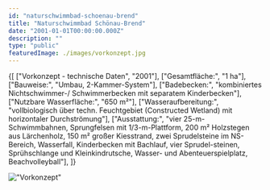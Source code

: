 ```yaml
---
id: "naturschwimmbad-schoenau-brend"
title: "Naturschwimmbad Schönau-Brend"
date: "2001-01-01T00:00:00.000Z"
description: ""
type: "public"
featuredImage: ./images/vorkonzept.jpg
---
```


<SpecificationsTable title="Naturschwimmbad Schönau-Brend">
    {[
        ["Vorkonzept - technische Daten", "2001"],
        ["Gesamtfläche:", "1 ha"],
        ["Bauweise:", "Umbau, 2-Kammer-System"],
        ["Badebecken:", "kombiniertes Nichtschwimmer-/ Schwimmerbecken mit separatem Kinderbecken"],
        ["Nutzbare Wasserfläche:", "650 m²"],
        ["Wasseraufbereitung:", "vollbiologisch über techn. Feuchtgebiet (Constructed Wetland) mit horizontaler Durchströmung"],
        ["Ausstattung:", "vier 25-m-Schwimmbahnen, Sprungfelsen mit 1/3-m-Plattform, 200 m² Holzstegen aus Lärchenholz, 150 m² großer Kiesstrand, zwei Sprudelsteine im NS-Bereich, Wasserfall, Kinderbecken mit Bachlauf, vier Sprudel-steinen, Sprühschlange und Kleinkindrutsche, Wasser- und Abenteuerspielplatz, Beachvolleyball"],
    ]}
</SpecificationsTable>

!["Vorkonzept"](./images/vorkonzept.jpg)